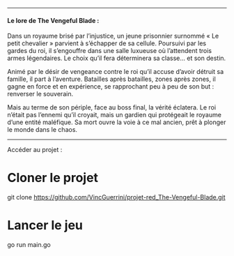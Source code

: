

---

#### Le lore de The Vengeful Blade :

Dans un royaume brisé par l’injustice, un jeune prisonnier surnommé « Le petit chevalier » parvient à s’échapper de sa cellule.
Poursuivi par les gardes du roi, il s’engouffre dans une salle luxueuse où l’attendent trois armes légendaires.
Le choix qu’il fera déterminera sa classe… et son destin.

Animé par le désir de vengeance contre le roi qu’il accuse d’avoir détruit sa famille, il part à l’aventure.
Batailles après batailles, zones après zones, il gagne en force et en expérience, se rapprochant peu à peu de son but : renverser le souverain.

Mais au terme de son périple, face au boss final, la vérité éclatera.
Le roi n’était pas l’ennemi qu’il croyait, mais un gardien qui protégeait le royaume d’une entité maléfique.
Sa mort ouvre la voie à ce mal ancien, prêt à plonger le monde dans le chaos.

---

Accéder au projet :
# Cloner le projet
git clone https://github.com/VincGuerrini/projet-red_The-Vengeful-Blade.git

# Lancer le jeu
go run main.go